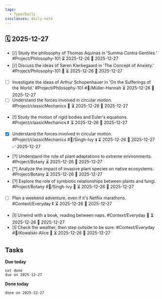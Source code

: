 ```yaml
---
tags:
  - Type/Daily
cssclasses: daily-note
---
```


## 🗓️ 2025-12-27

- [/] Study the philosophy of Thomas Aquinas in 'Summa Contra Gentiles.' #Project/Philosophy-101 ⏳ 2025-12-26 📅 2025-12-27
- [/] Discuss the ideas of Søren Kierkegaard in 'The Concept of Anxiety.' #Project/Philosophy-101 🔽 ⏳ 2025-12-26 📅 2025-12-27
- [ ] Investigate the ideas of Arthur Schopenhauer in 'On the Sufferings of the World.' #Project/Philosophy-101 #👤/Müller-Hannah ⏳ 2025-12-26 📅 2025-12-27
- [ ] Understand the forces involved in circular motion. #Project/classicMechanics 🔼 ⏳ 2025-12-26 📅 2025-12-27
- [!] Study the motion of rigid bodies and Euler's equations. #Project/classicMechanics ⏬ ⏳ 2025-12-26 📅 2025-12-27
- [x] Understand the forces involved in circular motion. #Project/classicMechanics #👤/Singh-Ivy ⏫ ⏳ 2025-12-26 📅 2025-12-27 ✅ 2025-12-27
- [?] Understand the role of plant adaptations to extreme environments. #Project/Botany ⏳ 2025-12-26 📅 2025-12-27
- [*] Analyze the impact of invasive plant species on native ecosystems. #Project/Botany ⏳ 2025-12-26 📅 2025-12-27
- [?] Explore the role of symbiotic relationships between plants and fungi. #Project/Botany #👤/Singh-Ivy 🔺 ⏳ 2025-12-26 📅 2025-12-27
- [ ] Plan a weekend adventure, even if it's Netflix marathons. #Context/Everyday ⏬ ⏳ 2025-12-26 📅 2025-12-27
- [I] Unwind with a book, reading between naps. #Context/Everyday 🔽 ⏳ 2025-12-26 📅 2025-12-27
- [I] Check the weather, then step outside to be sure. #Context/Everyday #👤/Kowalski-Alice 🔼 ⏳ 2025-12-26 📅 2025-12-27

## Tasks

**Due today**

```tasks
not done
due on 2025-12-27
```

**Done today**

```tasks
done on 2025-12-27
```
            